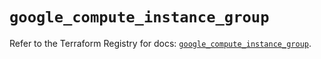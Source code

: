 # `google_compute_instance_group`

Refer to the Terraform Registry for docs: [`google_compute_instance_group`](https://registry.terraform.io/providers/hashicorp/google/5.27.0/docs/resources/compute_instance_group).
